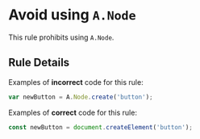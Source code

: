 # Avoid using `A.Node`

This rule prohibits using `A.Node`.

## Rule Details

Examples of **incorrect** code for this rule:

```js
var newButton = A.Node.create('button');
```

Examples of **correct** code for this rule:

```js
const newButton = document.createElement('button');
```
